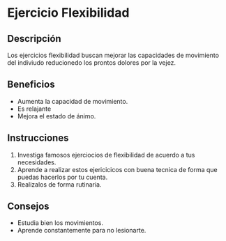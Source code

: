 # Ejercicio Flexibilidad
## Descripción
Los ejercicios flexibilidad buscan mejorar las capacidades de movimiento del indiviudo reducionedo los prontos dolores por la vejez.
## Beneficios
- Aumenta la capacidad de movimiento.
- Es relajante
- Mejora el estado de ánimo.
## Instrucciones
1. Investiga famosos ejerciocios de flexibilidad de acuerdo a tus necesidades.
2. Aprende a realizar estos ejericicicos con buena tecnica de forma que puedas hacerlos por tu cuenta.
3. Realizalos de forma rutinaria.
## Consejos
- Estudia bien los movimientos.
- Aprende constantemente para no lesionarte.